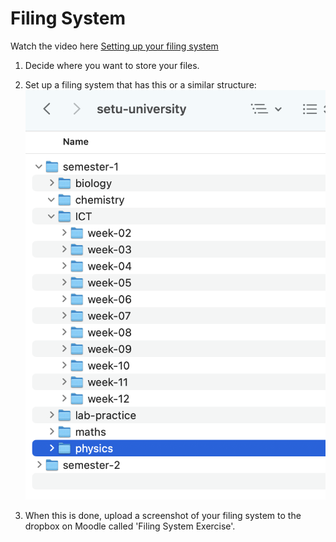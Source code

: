 # Filing System

Watch the video here [Setting up your filing system](https://youtu.be/oQEves88Phk?si=pgo6YfQ2AV8p9xbv)

1. Decide where you want to store your files.

2. Set up a filing system that has this or a similar structure:
![Filing System](./img/filing.png)

3. When this is done, upload a screenshot of your filing system to the dropbox on Moodle called 'Filing System Exercise'.